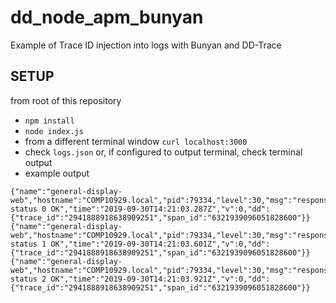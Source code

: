 # dd_node_apm_bunyan
Example of Trace ID injection into logs with Bunyan and DD-Trace


## SETUP

from root of this repository

- `npm install`
- `node index.js`
- from a different terminal window `curl localhost:3000`
- check `logs.json` or, if configured to output terminal, check terminal output
- example output

```
{"name":"general-display-web","hostname":"COMP10929.local","pid":79334,"level":30,"msg":"response status 0 OK","time":"2019-09-30T14:21:03.287Z","v":0,"dd":{"trace_id":"2941888918638909251","span_id":"6321939096051828600"}}
{"name":"general-display-web","hostname":"COMP10929.local","pid":79334,"level":30,"msg":"response status 1 OK","time":"2019-09-30T14:21:03.601Z","v":0,"dd":{"trace_id":"2941888918638909251","span_id":"6321939096051828600"}}
{"name":"general-display-web","hostname":"COMP10929.local","pid":79334,"level":30,"msg":"response status 2 OK","time":"2019-09-30T14:21:03.921Z","v":0,"dd":{"trace_id":"2941888918638909251","span_id":"6321939096051828600"}}
```